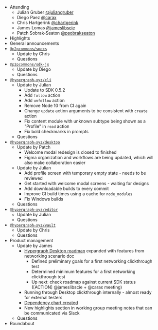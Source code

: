 -   Attending
    - Julian Gruber [@juliangruber](https://twitter.com/juliangruber)
    - Diego Paez [@carax](https://twitter.com/carax)
    - Chris Hartgerink [@chartgerink](https://twitter.com/chartgerink)
    - James Lomas [@jameslibscie](https://github.com/jameslibscie)
    - Patch Sobrak-Seaton [@psobrakseaton](https://twitter.com/psobrakseaton)
-   Highlights
-   General announcements
-   [`@p2pcommons/specs`](https://github.com/p2pcommons/specs)
    - Update by Chris
    - Questions
-   [`@p2pcommons/sdk-js`](https://github.com/p2pcommons/sdk-js)
    - Update by Diego
    - Questions
-   [`@hypergraph-xyz/cli`](https://github.com/hypergraph-xyz/cli)
    - Update by Julian
        - Update to SDK 0.5.2
        - Add `follow` action
        - Add `unfollow` action
        - Remove Node 10 from CI again
        - Change `update` action arguments to be consistent with `create` action
        - Fix content module with unknown subtype being shown as a "Profile" in `read` action
        - Fix bold checkmarks in prompts
    - Questions
-   [`@hypergraph-xyz/desktop`](https://github.com/hypergraph-xyz/desktop)
    - Update by Patch
        - Welcome modal redesign is closed to finished
        - Figma organization and workflows are being updated, which will also make collaboration easier
    - Update by Julian
        - Add profile screen with temporary empty state - needs to be reviewed
        - Get started with welcome modal screens - waiting for designs
        - Add downloadable builds to every commit
        - Improve CI build times using a cache for `node_modules`
        - Fix Windows builds
    - Questions
-   [`@hypergraph-xyz/editor`](https://github.com/hypergraph-xyz/editor)
    - Update by Julian
    - Questions
-   [`@hypergraph-xyz/vault`](https://github.com/hypergraph-xyz/vault)
    - Update by Chris
    - Questions
-   Product management
    - Update by James
        - [Hypergraph Desktop roadmap](https://github.com/hypergraph-xyz/desktop/wiki/Roadmap) expanded with features from networking scenario doc
            - Defined preliminary goals for a first networking clickthrough test
            - Determined minimum features for a first networking clickthrough test
            - Up next: check roadmap against current SDK status ([ACTION] @jameslibscie + @carax meeting)
        - Running through Desktop clickthrough internally - almost ready for external testers
        - [Dependency chart created](https://github.com/libscie/business-plan/pull/9)
        - New highlights section in working group meeting notes that can be communicated via Slack
    - Questions
- Roundabout
